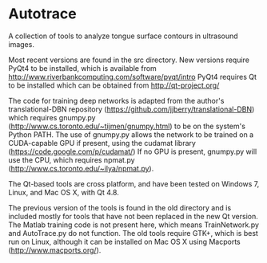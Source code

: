 Autotrace
=========

A collection of tools to analyze tongue surface contours in ultrasound images. 

Most recent versions are found in the src directory. New versions require PyQt4 to be installed, which is available
from http://www.riverbankcomputing.com/software/pyqt/intro
PyQt4 requires Qt to be installed which can be obtained from http://qt-project.org/

The code for training deep networks is adapted from the author's translational-DBN repository (https://github.com/jjberry/translational-DBN)
which requires gnumpy.py (http://www.cs.toronto.edu/~tijmen/gnumpy.html) to be on the system's Python PATH. 
The use of gnumpy.py allows the network to be trained on a CUDA-capable GPU if present, using the cudamat library (https://code.google.com/p/cudamat/)
If no GPU is present, gnumpy.py will use the CPU, which requires npmat.py (http://www.cs.toronto.edu/~ilya/npmat.py).

The Qt-based tools are cross platform, and have been tested on Windows 7, Linux, and Mac OS X, with Qt 4.8.

The previous version of the tools is found in the old directory and is included mostly for tools that have not been replaced in the new Qt version.
The Matlab training code is not present here, which means TrainNetwork.py and AutoTrace.py do not function.
The old tools require GTK+, which is best run on Linux, although it can be installed on Mac OS X using Macports (http://www.macports.org/).

